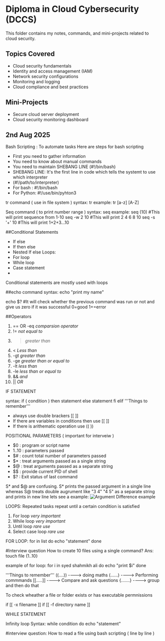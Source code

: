 # Diploma in Cloud Cybersecurity (DCCS)

This folder contains my notes, commands, and mini-projects related to cloud security.

## Topics Covered
- Cloud security fundamentals
- Identity and access management (IAM)
- Network security configurations
- Monitoring and logging
- Cloud compliance and best practices

## Mini-Projects
- Secure cloud server deployment
- Cloud security monitoring dashboard

## 2nd Aug 2025

Bash Scripting : To automate tasks
Here are steps for bash scripting
- First you need to gather information
- You need to know about manual commands
- You need to maintain SHEBANG LINE (#!/bin/bash)
- SHEBANG LINE: It's the first line in code which tells the systemt to use which interpreter
- (#!/path/to/interpreter)
 - For bash : #!/bin/bash
 - For Python: #!/use/bin/pyhton3

tr command ( use in file system )
syntax: tr <find> <replace>
example: tr [a-z] [A-Z]

Seq command ( to print number range )
syntax: seq <n>
example: 
seq (10) #This will print sequence from 1-10
seq -w 2 10 #This will print 2 4 6 8 10
seq -s '+' 10 #This will print 1+2+3...10

##Conditional Statements
- If else
- If then else
- Nested If else
Loops:
- For loop
- While loop
- Case statement
- 
Conditional statements are mostly used with loops

##echo command
syntax: echo "print my name"

echo $? #It will check whether the previous command was run or not and give us zero if it was successful
0=good
1+=error

##Operators
1) == OR -eq *comparsion operator*
2) != *not equal to*
3) > *greater than*
4) < *Less than*
5) -gt *greater than*
6) -ge *greater than or equal to*
7) -lt *less than*
8) -le *less than or equal to*
9) && *and*
10) || *OR*


IF STATEMENT

syntax:
if ( condition )
then
   statement
else
   statement
fi
elif
'''Things to remember'''
- always use double brackers [[ ]]
- If there are variables in conditions then use [[ ]]
- If there is arithematic operation use (( ))


POSITIONAL PARAMETERS ( important for interveiw )
- $0 : program or script name
- $1..$10 : parameters passed
- $# : count total number of parameters passed
- $* : treat arguments passed as a single string
- $@ : treat arguments passed as a separate string
- $$ : provide current PID of shell
- $? : Exit status of last command

S* and $@ are confusing. S* prints the passed argument in a single line whereas S@ treats double augrument like "3 4" "4 5" as a separate string and prints in new line
lets see a example:
![Argument Difference example](https://github.com/user-attachments/assets/ff40c39d-93c2-4179-8dc9-ca9d3b6db4f7)

LOOPS:
Repeated tasks
repeat until a certain condition is satisfied

1) For loop *very important*
2) While loop *very important*
3) Until loop *rare use*
4) Select case loop *rare use*

FOR LOOP:
for <variable> in list
do
   echo "statement"
done

#Interview question
How to create 10 files using a single command?
Ans: touch file {1..10}

example of for loop:
for i in syed shahmikh ali
  do
     echo "print $i"
done

'''Things to remember'''
((....)) ----> doing maths
(......) ----> Performing commmands
[[.....]] ----> Compare and ask questions
{.......} ----> group and then do that

To check wheather a file or folder exists or has executable permnissions

if [[ -x filename ]]
if [[ -f directory name ]]


WHILE STATEMENT

Infinity loop
Syntax:
while condition
do 
  echo "statement"

#interview question: How to read a file using bash scripting ( line by line )






